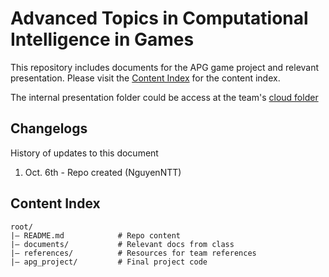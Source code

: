 # Advanced Topics in Computational Intelligence in Games

This repository includes documents for the APG game project and relevant presentation. Please visit the [Content Index](#content-index) for the content index.

The internal presentation folder could be access at the team's [cloud folder][onedrive-folder]

## Changelogs

History of updates to this document

1. Oct. 6th - Repo created (NguyenNTT)

## Content Index

```
root/
|— README.md            # Repo content
|— documents/           # Relevant docs from class
|— references/          # Resources for team references
|— apg_project/         # Final project code
```

[onedrive-folder]: https://ritsumei365-my.sharepoint.com/:f:/g/personal/gr0556hf_ed_ritsumei_ac_jp/EtM7B4Mr19tIt0mdiNZzmmEBt4WhWV7Ua_en8SzVLPbW2g?e=IOvNmM "Onedrive team folder"